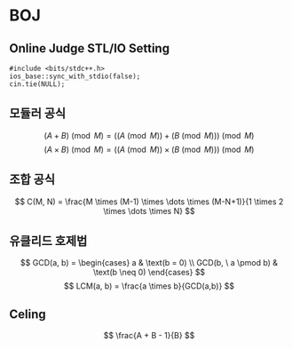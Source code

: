 # BOJ

## Online Judge STL/IO Setting
```
#include <bits/stdc++.h>
ios_base::sync_with_stdio(false);
cin.tie(NULL);
```

## 모듈러 공식
$$ (A + B) \pmod{M} = \left( (A \pmod{M}) + (B \pmod{M}) \right) \pmod{M} $$
$$ (A \times B) \pmod{M} = \left( (A \pmod{M}) \times (B \pmod{M}) \right) \pmod{M} $$

## 조합 공식
$$ C(M, N) = \frac{M \times (M-1) \times \dots \times (M-N+1)}{1 \times 2 \times \dots \times N} $$

## 유클리드 호제법
$$ GCD(a, b) = \begin{cases} a & \text(b = 0) \\ GCD(b, \ a \pmod b) & \text(b \neq 0) \end{cases} $$
$$ LCM(a, b) = \frac{a \times b}{GCD(a,b)} $$

## Celing
$$ \frac{A + B - 1}{B} $$